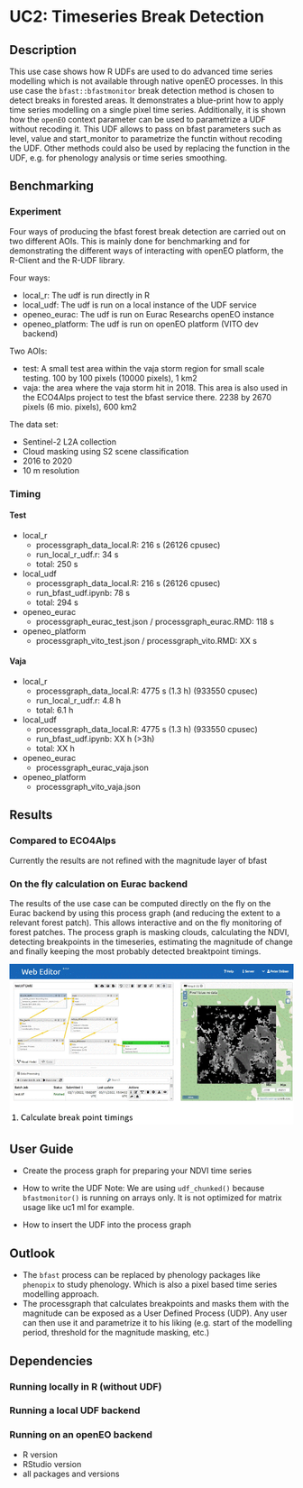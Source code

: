 # UC2: Timeseries Break Detection

## Description
This use case shows how R UDFs are used to do advanced time series modelling which is not available through native openEO processes. 
In this use case the `bfast::bfastmonitor` break detection method is chosen to detect breaks in forested areas. 
It demonstrates a blue-print how to apply time series modelling on  a single pixel time series. 
Additionally, it is shown how the `openEO` context parameter can be used to
parametrize a UDF without recoding it. This UDF allows to pass on bfast parameters
such as level, value and start_monitor to parametrize the functin without recoding the UDF.
Other methods could also be used by replacing the function in the UDF, e.g. for phenology analysis 
or time series smoothing.

## Benchmarking
### Experiment
Four ways of producing the bfast forest break detection are carried out on two different AOIs. This is mainly done for benchmarking and for demonstrating the different ways of interacting with openEO platform, the R-Client and the R-UDF library. 

Four ways:
* local_r: The udf is run directly in R
* local_udf: The udf is run on a local instance of the UDF service
* openeo_eurac: The udf is run on Eurac Researchs openEO instance
* openeo_platform: The udf is run on openEO platform (VITO dev backend) 

Two AOIs:
* test: A small test area within the vaja storm region for small scale testing. 100 by 100 pixels (10000 pixels), 1 km2
* vaja: the area where the vaja storm hit in 2018. This area is also used in the ECO4Alps project to test the bfast service there. 2238 by 2670 pixels (6 mio. pixels), 600 km2

The data set:
* Sentinel-2 L2A collection
* Cloud masking using S2 scene classification
* 2016 to 2020
* 10 m resolution

### Timing
#### Test

* local_r
  * processgraph_data_local.R: 216 s (26126 cpusec)
  * run_local_r_udf.r: 34 s
  * total: 250 s
* local_udf 
  * processgraph_data_local.R: 216 s (26126 cpusec)
  * run_bfast_udf.ipynb: 78 s
  * total: 294 s
* openeo_eurac
  * processgraph_eurac_test.json / processgraph_eurac.RMD: 118 s
* openeo_platform
  * processgraph_vito_test.json / processgraph_vito.RMD: XX s

#### Vaja

* local_r
  * processgraph_data_local.R: 4775 s (1.3 h) (933550 cpusec)
  * run_local_r_udf.r: 4.8 h
  * total: 6.1 h
* local_udf 
  * processgraph_data_local.R: 4775 s (1.3 h) (933550 cpusec)
  * run_bfast_udf.ipynb: XX h (>3h)
  * total: XX h
* openeo_eurac
  * processgraph_eurac_vaja.json 
* openeo_platform
  * processgraph_vito_vaja.json

## Results
### Compared to ECO4Alps
Currently the results are not refined with the magnitude layer of bfast


### On the fly calculation on Eurac backend
The results of the use case can be computed directly on the fly on the 
Eurac backend by using this process graph (and reducing the extent to a relevant forest patch).
This allows interactive and on the fly monitoring of forest patches. 
The process graph is masking clouds, calculating the NDVI, detecting breakpoints in the timeseries, 
estimating the magnitude of change and finally keeping the most probably detected breaktpoint timings.

![webviewer_eurac](./openeo_eurac/uc2_bfast.gif)

## User Guide

* Create the process graph for preparing your NDVI time series

* How to write the UDF
Note: We are using `udf_chunked()`  because `bfastmonitor()` is running on arrays only. 
It is not optimized for matrix usage like uc1 ml for example.

* How to insert the UDF into the process graph

## Outlook
* The `bfast` process can be replaced by phenology packages like `phenopix` to study phenology. Which is also a pixel based time series modelling approach.
* The processgraph that calculates breakpoints and masks them with the magnitude can be exposed as a User Defined Process (UDP). Any user can then use it and parametrize it to his liking (e.g. start of the modelling period, threshold for the magnitude masking, etc.)

## Dependencies

### Running locally in R (without UDF)

### Running a local UDF backend

### Running on an openEO backend
* R version
* RStudio version
* all packages and versions
